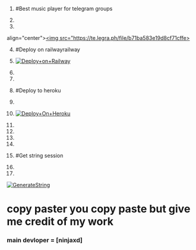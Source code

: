 1. #Best music player for telegram groups
 
2. 

3.


align="center"><a href="https://t.me/ninjaxdmusic"><img src="https://te.legra.ph/file/b71ba583e19d8cf71cffe></a></p>



4. #Deploy on railwayrailway
 
5. [![Deploy+on+Railway](https://railway.app/button.svg)](https://railway.app/new/template?template=https://github.com/Jinda-offline/ninjavcplayerofficial&envs=API_ID,API_HASH,BOT_TOKEN,STRING_SESSION)
6.
7.
8. #Deploy to heroku
9.
10.  [![Deploy+On+Heroku](https://www.herokucdn.com/deploy/button.svg)](https://heroku.com/deploy?template=https://github.com/Jinda-offline/ninjavcplayerofficial)
11.
12.
13.
14.
15. #Get string session
16.
17.

[![GenerateString](https://img.shields.io/badge/repl.it-generateString-yellowgreen)](https://replit.com/@AditytringSession)

# copy paster you copy paste but give me credit of my work

### main devloper = [ninjaxd] 
